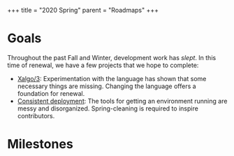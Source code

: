 +++
title = "2020 Spring"
parent = "Roadmaps"
+++

# Goals

Throughout the past Fall and Winter, development work has _slept_. In this time
of renewal, we have a few projects that we hope to complete:

- [Xalgo/3](https://github.com/orgs/Xalgorithms/projects/8): Experimentation
  with the language has shown that some necessary things are missing. Changing
  the language offers a foundation for renewal.
- [Consistent deployment](https://github.com/orgs/Xalgorithms/projects/14): The
  tools for getting an environment running are messy and
  disorganized. Spring-cleaning is required to inspire contributors.

# Milestones

